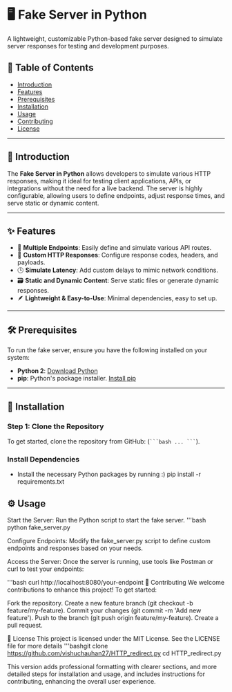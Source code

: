# 🖥️ Fake Server in Python

A lightweight, customizable Python-based fake server designed to simulate server responses for testing and development purposes.

## 📑 Table of Contents
- [Introduction](#-introduction)
- [Features](#-features)
- [Prerequisites](#-prerequisites)
- [Installation](#installation)
- [Usage](#usage)
- [Contributing](#contributing)
- [License](#license)

---

## 📘 Introduction
The **Fake Server in Python** allows developers to simulate various HTTP responses, making it ideal for testing client applications, APIs, or integrations without the need for a live backend. The server is highly configurable, allowing users to define endpoints, adjust response times, and serve static or dynamic content.

---

## ✨ Features
- 📍 **Multiple Endpoints**: Easily define and simulate various API routes.
- 🔧 **Custom HTTP Responses**: Configure response codes, headers, and payloads.
- 🕒 **Simulate Latency**: Add custom delays to mimic network conditions.
- 🗃 **Static and Dynamic Content**: Serve static files or generate dynamic responses.
- 🪶 **Lightweight & Easy-to-Use**: Minimal dependencies, easy to set up.

---

## 🛠 Prerequisites
To run the fake server, ensure you have the following installed on your system:
- **Python 2**: [Download Python](https://www.python.org/downloads/release/python-272/)
- **pip**: Python's package installer. [Install pip](https://pip.pypa.io/en/stable/)

---

## 🚀 Installation

### Step 1: Clone the Repository
To get started, clone the repository from GitHub:
(` ```bash ... ``` `).

###  Install Dependencies
- Install the necessary Python packages by running :)
pip install -r requirements.txt

## ⚙️ Usage

Start the Server: Run the Python script to start the fake server.
'''bash
python fake_server.py

Configure Endpoints: Modify the fake_server.py script to define custom endpoints and responses based on your needs.

Access the Server: Once the server is running, use tools like Postman or curl to test your endpoints:

'''bash
curl http://localhost:8080/your-endpoint
🤝 Contributing
We welcome contributions to enhance this project! To get started:

Fork the repository.
Create a new feature branch (git checkout -b feature/my-feature).
Commit your changes (git commit -m 'Add new feature').
Push to the branch (git push origin feature/my-feature).
Create a pull request.

📄 License
This project is licensed under the MIT License. See the LICENSE file for more details
'''bashgit clone https://github.com/vishuchauhan27/HTTP_redirect.py
cd HTTP_redirect.py
 


This version adds professional formatting with clearer sections, and more detailed steps for installation and usage, and includes instructions for contributing, enhancing the overall user experience.


